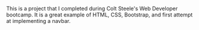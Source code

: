 This is a project that I completed during Colt Steele's Web Developer bootcamp. It is a great example of HTML, CSS, Bootstrap, and first attempt at implementing a navbar.
